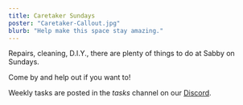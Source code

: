 ```yaml
---
title: Caretaker Sundays
poster: "Caretaker-Callout.jpg"
blurb: "Help make this space stay amazing."
---
```


Repairs, cleaning, D.I.Y., there are plenty of things to do at Sabby on Sundays.

Come by and help out if you want to!

Weekly tasks are posted in the *tasks* channel on our <a href="{{ site.link.discord }}" target="_blank">Discord</a>.